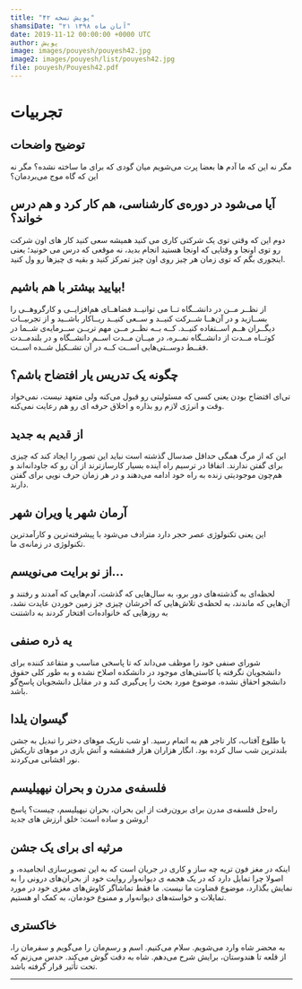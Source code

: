 ```yaml
---
title: "پویش نسخه ۴۲"
shamsiDate: "۲۱ آبان ماه ۱۳۹۸"
date: 2019-11-12 00:00:00 +0000 UTC
author: پویش
image: images/pouyesh/pouyesh42.jpg
image2: images/pouyesh/list/pouyesh42.jpg
file: pouyesh/Pouyesh42.pdf
---
```


تجربیات
===============

توضیح واضحات
-------
مگر نه این که ما آدم ها بعضا پرت می‌شویم میان گودی که برای ما ساخته نشده؟ مگر نه این که گاه موج می‌بردمان؟

آیا می‌شود در دوره‌ی کارشناسی، هم کار کرد و هم درس خواند؟
---
دوم این که وقتی توی یک شرکتی کاری می کنید همیشه سعی کنید کار های اون شرکت رو توی اونجا و وقتایی که اونجا هستید انجام بدید، نه موقعی که درس می خونید؛ یعنی اینجوری بگم که توی زمان هر چیز روی اون چیز تمرکز کنید و بقیه ی چیزها رو ول کنید.

بیایید بیشتر با هم باشیم!
---
از نظــر مــن در دانشــگاه تــا می توانیــد فضاهــای هم‌افزایــی و کارگروهــی را بســازید و در آن‌هــا شــرکت کنیــد و ســعی کنیــد ریــاکار باشــید و از تجربیــات دیگــران هــم اســتفاده کنیــد. کــه بــه نظــر مــن مهم تریــن ســرمایه‌ی شــما در کوتــاه مــدت از دانشــگاه نمــره، در میــان مــدت اســم دانشــگاه و در بلندمــدت فقــط دوســتی‌هایی اســت کــه در آن تشــکیل شــده اســت.

چگونه یک تدریس یار افتضاح باشم؟ 
---
تی‌ای افتضاح بودن یعنی کسی که مسئولیتی رو قبول می‌کنه ولی متعهد نیست، نمی‌خواد وقت و انرژی لازم رو بذاره و اخلاق حرفه ای رو هم رعایت نمی‌کنه. 

از قدیم به جدید
---
این که از مرگ همگی حداقل صدسال گذشته است نباید این تصور را ایجاد کند که چیزی برای گفتن ندارند. اتفاقا در ترسیم راه آینده بسیار کارسازترند از آن رو که جاودانه‌اند و هم‌چون موجودیتی زنده به راه خود ادامه می‌دهند و در هر زمان حرف نویی برای گفتن دارند.

آرمان شهر یا ویران شهر
---
این یعنی تکنولوژی عصر حجر دارد مترادف می‌شود با پیشرفته‌ترین و کارآمدترین تکنولوژی در زمانه‌ی ما.

از نو برایت می‌نویسم...
---
لحظه‌ای به گذشته‌های دور برو، به سال‌هایی که گذشت، آدم‌هایی که آمدند و رفتند و آن‌هایی که ماندند، به لحظه‌ی تلاش‌هایی که آخرشان چیزی جز زمین خوردن عایدت نشد، به روزهایی که خانواده‌ات افتخار کردند به داشتنت 

یه ذره صنفی
---
شورای صنفی خود را موظف می‌داند که تا پاسخی مناسب و متقاعد کننده برای دانشجویان نگرفته یا کاستی‌های موجود در دانشکده اصلاح نشده و به طور کلی حقوق دانشجو احقاق نشده، موضوع مورد بحث را پی‌گیری کند و در مقابل دانشجویان پاسخ‌گو باشد. 

گیسوان یلدا
---
با طلوع آفتاب، کار تاجر هم به اتمام رسید. او شب تاریک موهای دختر را تبدیل به جشن بلندترین شب سال کرده بود. انگار هزاران هزار فشفشه و آتش بازی در موهای تاریکش نور افشانی می‌کردند. 

فلسفه‌ی مدرن و بحران نیهیلیسم
---
راه‌حل فلسفه‌ی مدرن برای برون‌رفت از این بحران، بحران نیهیلیسم، چیست؟ پاسخ روشن و ساده است: خلق ارزش های جدید!
 
مرثیه ای برای یک جشن 
---
اینکه در مغز فون تریه چه ساز و کاری در  جریان است که به این تصویرسازی انجامیده، و اصولا چرا تمایل دارد که در یک هجمه ی دیوانه‌وار روایت خود از بحران‌های درونی را به نمایش بگذارد، موضوع قضاوت ما نیست. ما فقط تماشاگر کاوش‌های مغزی خود در مورد تمایلات و خواسته‌های دیوانه‌وار و ممنوع خودمان، به کمک او هستیم.

خاکستری
---
به محضر شاه وارد می‌شویم. سلام می‌کنیم. اسم و رسم‌مان را می‌گویم و سفرمان را، از قلعه تا هندوستان، برایش شرح می‌دهم. شاه به دقت گوش  می‌کند. حدس می‌زنم که تحت تأثیر قرار گرفته باشد. 


----
